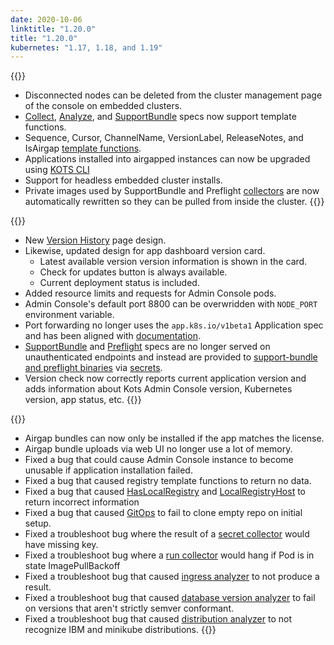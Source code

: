 ```yaml
---
date: 2020-10-06
linktitle: "1.20.0"
title: "1.20.0"
kubernetes: "1.17, 1.18, and 1.19"
---
```


{{<features>}}
* Disconnected nodes can be deleted from the cluster management page of the console on embedded clusters.
* [Collect](https://troubleshoot.sh/docs/collect/), [Analyze](https://troubleshoot.sh/docs/analyze/), and [SupportBundle](https://troubleshoot.sh/docs/support-bundle/collecting/) specs now support template functions.
* Sequence, Cursor, ChannelName, VersionLabel, ReleaseNotes, and IsAirgap [template functions](/reference/template-functions/license-context/).
* Applications installed into airgapped instances can now be upgraded using [KOTS CLI](/kots-cli/upstream/)
* Support for headless embedded cluster installs.
* Private images used by SupportBundle and Preflight [collectors](https://troubleshoot.sh/docs/collect/collectors/) are now automatically rewritten so they can be pulled from inside the cluster.
{{</features>}}

{{<changes>}}
* New [Version History](/kotsadm/updating/updating-kots-apps/#checking-for-updates) page design.
* Likewise, updated design for app dashboard version card.
  - Latest available version version information is shown in the card.
  - Check for updates button is always available.
  - Current deployment status is included.
* Added resource limits and requests for Admin Console pods.
* Admin Console's default port 8800 can be overwridden with `NODE_PORT` environment variable.
* Port forwarding no longer uses the `app.k8s.io/v1beta1` Application spec and has been aligned with [documentation](/vendor/config/dashboard-buttons/#provide-a-kots-application-spec).
* [SupportBundle](https://troubleshoot.sh/docs/support-bundle/collecting/) and [Preflight](https://troubleshoot.sh/docs/preflight/introduction/) specs are no longer served on unauthenticated endpoints and instead are provided to [support-bundle and preflight binaries](https://troubleshoot.sh/docs/#installation) via [secrets](/kotsadm/troubleshooting/support-bundle/).
* Version check now correctly reports current application version and adds information about Kots Admin Console version, Kubernetes version, app status, etc.
{{</changes>}}

{{<fixes>}}
* Airgap bundles can now only be installed if the app matches the license.
* Airgap bundle uploads via web UI no longer use a lot of memory.
* Fixed a bug that could cause Admin Console instance to become unusable if application installation failed.
* Fixed a bug that caused registry template functions to return no data.
* Fixed a bug that caused [HasLocalRegistry](reference/template-functions/config-context/#haslocalregistry) and [LocalRegistryHost](/reference/template-functions/config-context/#localregistryhost) to return incorrect information
* Fixed a bug that caused [GitOps](/kotsadm/gitops/single-app-workflows/) to fail to clone empty repo on initial setup.
* Fixed a troubleshoot bug where the result of a [secret collector](https://troubleshoot.sh/docs/collect/secret/) would have missing key.
* Fixed a troubleshoot bug where a [run collector](https://troubleshoot.sh/docs/collect/run/) would hang if Pod is in state ImagePullBackoff
* Fixed a troubleshoot bug that caused [ingress analyzer](https://troubleshoot.sh/docs/analyze/ingress/) to not produce a result.
* Fixed a troubleshoot bug that caused [database version analyzer](https://troubleshoot.sh/explore?tag=database) to fail on versions that aren't strictly semver conformant.
* Fixed a troubleshoot bug that caused [distribution analyzer](https://troubleshoot.sh/docs/analyze/distribution/) to not recognize IBM and minikube distributions.
{{</fixes>}}
